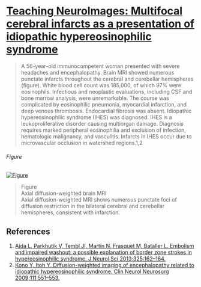 <!--
Filename: 	2019-04-29_56F.md
Project: 	/Users/shume/Developer/physician/Neurol/TNI
Author: 	shumez <https://github.com/shumez>
Created: 	2019-04-30 15:20:9
Modified: 	2019-05-31 15:57:10
-----
Copyright (c) 2019 shumez
-->

# [Teaching NeuroImages: Multifocal cerebral infarcts as a presentation of idiopathic hypereosinophilic syndrome][2019_WasilewskiAndrea]

> A 56-year-old immunocompetent woman presented with severe headaches and encephalopathy. Brain MRI showed numerous punctate infarcts throughout the cerebral and cerebellar hemispheres (figure). White blood cell count was 185,000, of which 97% were eosinophils. Infectious and neoplastic evaluations, including CSF and bone marrow analysis, were unremarkable. The course was complicated by eosinophilic pneumonia, myocardial infarction, and deep venous thrombosis. Endocardial fibrosis was absent. Idiopathic hypereosinophilic syndrome (IHES) was diagnosed. IHES is a leukoproliferative disorder causing multiorgan damage. Diagnosis requires marked peripheral eosinophilia and exclusion of infection, hematologic malignancy, and vasculitis. Infarcts in IHES occur due to microvascular occlusion in watershed regions.1,2

###### Figure

[![Figure][fig]][fig]

> Figure  
> Axial diffusion-weighted brain MRI  
> Axial diffusion-weighted MRI shows numerous punctate foci of diffusion restriction in the bilateral cerebral and cerebellar hemispheres, consistent with infarction.

## References

1. [Aida L, Parkhutik V, Tembl JI, Martín N, Frasquet M, Bataller L. Embolism and impaired washout: a possible explanation of border zone strokes in hypereosinophilic syndrome. J Neurol Sci 2013;325:162–164.][2013_BatallerL_ParkhutikV_AidaL]
2. [Kono Y, Itoh Y. Diffusion-weighted imaging of encephalopathy related to idiopathic hypereosinophilic syndrome. Clin Neurol Neurosurg 2009;111:551–553.][2009_ItohY_KonoY]

## 

<!-- ref -->
[2019_WasilewskiAndrea]: https://n.neurology.org/content/92/18/e2178
[2013_BatallerL_ParkhutikV_AidaL]: #references ""
[2009_ItohY_KonoY]: #references ""

<!-- fig -->
[fig]: https://n.neurology.org/content/neurology/92/18/e2178/F1.medium.gif "Figure. Axial diffusion-weighted brain MRI"